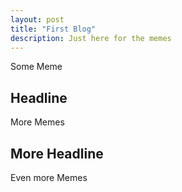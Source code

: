 ```yaml
---
layout: post
title: "First Blog"
description: Just here for the memes
---
```


Some Meme

## Headline

More Memes

## More Headline

Even more Memes
